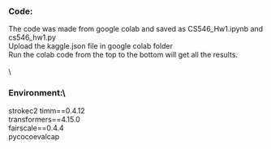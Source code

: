  ### Code:
The code was made from google colab and saved as CS546_Hw1.ipynb and cs546_hw1.py\
Upload the kaggle.json file in google colab folder\
Run the colab code from the top to the bottom will get all the results.\
\
\
### Environment:\

strokec2 timm==0.4.12\
transformers==4.15.0\
fairscale==0.4.4\
pycocoevalcap
